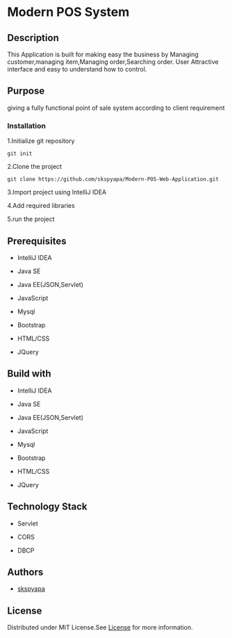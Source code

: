 # Modern POS System

## Description
This Application is built for making easy the business by Managing customer,managing item,Managing order,Searching order.
User Attractive interface and easy to understand how to control.

## Purpose
giving a fully functional point of sale system according to client requirement

### Installation


1.Initialize git repository

    git init

2.Clone the project 

    git clone https://github.com/skspyapa/Modern-POS-Web-Application.git
      
3.Import project using IntelliJ IDEA

4.Add required libraries

5.run the project

## Prerequisites

* IntelliJ IDEA

* Java SE

* Java EE(JSON,Servlet)

* JavaScript

* Mysql

* Bootstrap

* HTML/CSS

* JQuery


## Build with

* IntelliJ IDEA

* Java SE

* Java EE(JSON,Servlet)

* JavaScript

* Mysql

* Bootstrap

* HTML/CSS

* JQuery

## Technology Stack

* Servlet

* CORS

* DBCP

## Authors

* [skspyapa](https://github.com/skspyapa)
      
## License

Distributed under MIT License.See [License](LICENSE) for more information.      
